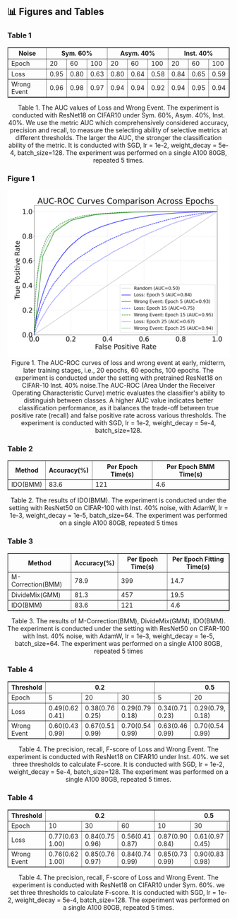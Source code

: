 ## 📊 Figures and Tables

### Table 1

<table border="1" cellspacing="0" cellpadding="5">
  <thead>
    <tr>
      <th rowspan="2">Noise</th>
      <th colspan="3">Sym. 60%</th>
      <th colspan="3">Asym. 40%</th>
      <th colspan="3">Inst. 40%</th>
    </tr>
  </thead>
  <tbody>
    <tr>
      <td>Epoch</td>
      <td>20</td>
      <td>60</td>
      <td>100</td>
      <td>20</td>
      <td>60</td>
      <td>100</td>
      <td>20</td>
      <td>60</td>
      <td>100</td>
    </tr>
    <tr>
      <td>Loss</td>
      <td>0.95</td>
      <td>0.80</td>
      <td>0.63</td>
      <td>0.80</td>
      <td>0.64</td>
      <td>0.58</td>
      <td>0.84</td>
      <td>0.65</td>
      <td>0.59</td>
    </tr>
    <tr>
      <td>Wrong Event</td>
      <td>0.96</td>
      <td>0.98</td>
      <td>0.97</td>
      <td>0.94</td>
      <td>0.94</td>
      <td>0.92</td>
      <td>0.94</td>
      <td>0.95</td>
      <td>0.94</td>
    </tr>
  </tbody>
</table>

<center>Table 1. The AUC values of Loss and Wrong Event. The experiment is conducted with ResNet18 on CIFAR10 under Sym. 60%, Asym. 40%, Inst. 40%. We use the metric AUC which comprehensively considered accuracy, precision and recall, to measure the selecting ability of selective metrics at different thresholds. The larger the AUC, the stronger the classification ability of the metric. It is conducted with SGD, lr = 1e-2, weight_decay = 5e-4, batch_size=128. The experiment was performed on a single A100 80GB, repeated 5 times.</center>

### Figure 1

<div>			
    <center>	
    <img src="17a4b0b404a128900588cefbb1cee18.png"
         alt=""
         style=""/>
    <br>		
    Figure 1. The AUC-ROC curves of loss and wrong event at early, midterm, later training stages, i.e., 20 epochs, 60 epochs, 100 epochs. The experiment is conducted under the setting with pretrained ResNet18 on CIFAR-10 Inst. 40% noise.The AUC-ROC (Area Under the Receiver Operating Characteristic Curve) metric evaluates the classifier's ability to distinguish between classes. A higher AUC value indicates better classification performance, as it balances the trade-off between true positive rate (recall) and false positive rate across various thresholds. The experiment is conducted with SGD, lr = 1e-2, weight_decay = 5e-4, batch_size=128.
    </center>
</div>

### Table 2

<table border="1" cellspacing="0" cellpadding="5">
  <thead>
    <tr>
      <th>Method</th>
      <th>Accuracy(%)</th>
      <th>Per Epoch Time(s)</th>
      <th>Per Epoch BMM Time(s)</th>
    </tr>
  </thead>
  <tbody>
    <tr>
      <td>IDO(BMM)</td>
      <td>83.6</td>
      <td>121</td>
      <td>4.6</td>
    </tr>
  </tbody>
</table>

<center>Table 2. The results of IDO(BMM). The experiment is conducted under the setting with ResNet50 on CIFAR-100 with Inst. 40% noise, with AdamW, lr = 1e-3, weight_decay = 1e-5, batch_size=64. The experiment was performed on a single A100 80GB, repeated 5 times</center>

### Table 3

<table border="1" cellspacing="0" cellpadding="5">
  <thead>
    <tr>
      <th>Method</th>
      <th>Accuracy(%)</th>
      <th>Per Epoch Time(s)</th>
      <th>Per Epoch Fitting Time(s)</th>
    </tr>
  </thead>
  <tbody>
    <tr>
      <td>M-Correction(BMM)</td>
      <td>78.9</td>
      <td>399</td>
      <td>14.7</td>
    </tr>
    <tr>
      <td>DivideMix(GMM)</td>
      <td>81.3</td>
      <td>457</td>
      <td>19.5</td>
    </tr>
    <tr>
      <td>IDO(BMM)</td>
      <td>83.6</td>
      <td>121</td>
      <td>4.6</td>
    </tr>
  </tbody>
</table>

<center>Table 3. The results of M-Correction(BMM), DivideMix(GMM), IDO(BMM). The experiment is conducted under the setting with ResNet50 on CIFAR-100 with Inst. 40% noise, with AdamW, lr = 1e-3, weight_decay = 1e-5, batch_size=64. The experiment was performed on a single A100 80GB, repeated 5 times</center>


### Table 4

<table border="1" cellspacing="0" cellpadding="5">
  <thead>
    <tr>
      <th rowspan="2">Threshold</th>
      <th colspan="3">0.2</th>
      <th colspan="3">0.5</th>
      <th colspan="3">0.8</th>
    </tr>
  </thead>
  <tbody>
    <tr>
      <td>Epoch</td>
      <td>5</td>
      <td>20</td>
      <td>30</td>
      <td>5</td>
      <td>20</td>
      <td>30</td>
      <td>5</td>
      <td>20</td>
      <td>30</td>
    </tr>
    <tr>
      <td>Loss</td>
      <td>0.49(0.62 0.41)</td>
      <td>0.38(0.76 0.25)</td>
      <td>0.29(0.79 0.18)</td>
      <td>0.34(0.71 0.23)</td>
      <td>0.29(0.79, 0.18)</td>
      <td>0.20(0.75 0.11)</td>
      <td>0.00(0.92 0.00)</td>
      <td>0.00(0.90 0.00)</td>
      <td>0.00(0.60 0.00)</td>
    </tr>
    <tr>
      <td>Wrong Event</td>
      <td>0.60(0.43 0.99)</td>
      <td>0.67(0.51 0.99)</td>
      <td>0.70(0.54 0.99)</td>
      <td>0.63(0.46 0.99)</td>
      <td>0.70(0.54 0.99)</td>
      <td>0.72(0.56 0.99)</td>
      <td>0.70(0.63 0.77)</td>
      <td>0.79(0.88 0.71)</td>
      <td>0.76(0.93 0.65)</td>
    </tr>
  </tbody>
</table>

<center>Table 4. The precision, recall, F-score of Loss and Wrong Event. The experiment is conducted with ResNet18 on CIFAR10 under Inst. 40%. we set three thresholds to calculate F-score. It is conducted with SGD, lr = 1e-2, weight_decay = 5e-4, batch_size=128. The experiment was performed on a single A100 80GB, repeated 5 times.</center>

### Table 4

<table border="1" cellspacing="0" cellpadding="5">
  <thead>
    <tr>
      <th rowspan="2">Threshold</th>
      <th colspan="3">0.2</th>
      <th colspan="3">0.5</th>
      <th colspan="3">0.8</th>
    </tr>
  </thead>
  <tbody>
    <tr>
      <td>Epoch</td>
      <td>10</td>
      <td>30</td>
      <td>60</td>
      <td>10</td>
      <td>30</td>
      <td>60</td>
      <td>10</td>
      <td>30</td>
      <td>60</td>
    </tr>
    <tr>
      <td>Loss</td>
      <td>0.77(0.63 1.00)</td>
      <td>0.84(0.75 0.96)</td>
      <td>0.56(0.41 0.87)</td>
      <td>0.87(0.90 0.84)</td>
      <td>0.61(0.97 0.45)</td>
      <td>0.04(0.94 0.02)</td>
      <td>0.05(1.00 0.02)</td>
      <td>0.01(1.00 0.00)</td>
      <td>0.00(1.00 0.00)</td>
    </tr>
    <tr>
      <td>Wrong Event</td>
      <td>0.76(0.62 1.00)</td>
      <td>0.85(0.76 0.97)</td>
      <td>0.84(0.74 0.99)</td>
      <td>0.85(0.73 0.99)</td>
      <td>0.90(0.83 0.98)</td>
      <td>0.92(0.89 0.96)</td>
      <td>0.87(0.83 0.93)</td>
      <td>0.92(0.93 0.92)</td>
      <td>0.88(0.97 0.81)</td>
    </tr>
  </tbody>
</table>

<center>Table 4. The precision, recall, F-score of Loss and Wrong Event. The experiment is conducted with ResNet18 on CIFAR10 under Sym. 60%. we set three thresholds to calculate F-score. It is conducted with SGD, lr = 1e-2, weight_decay = 5e-4, batch_size=128. The experiment was performed on a single A100 80GB, repeated 5 times.</center>
